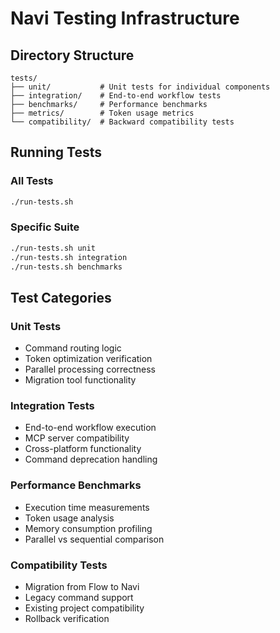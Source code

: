 # Navi Testing Infrastructure

## Directory Structure

```
tests/
├── unit/           # Unit tests for individual components
├── integration/    # End-to-end workflow tests
├── benchmarks/     # Performance benchmarks
├── metrics/        # Token usage metrics
└── compatibility/  # Backward compatibility tests
```

## Running Tests

### All Tests
```bash
./run-tests.sh
```

### Specific Suite
```bash
./run-tests.sh unit
./run-tests.sh integration
./run-tests.sh benchmarks
```

## Test Categories

### Unit Tests
- Command routing logic
- Token optimization verification
- Parallel processing correctness
- Migration tool functionality

### Integration Tests
- End-to-end workflow execution
- MCP server compatibility
- Cross-platform functionality
- Command deprecation handling

### Performance Benchmarks
- Execution time measurements
- Token usage analysis
- Memory consumption profiling
- Parallel vs sequential comparison

### Compatibility Tests
- Migration from Flow to Navi
- Legacy command support
- Existing project compatibility
- Rollback verification